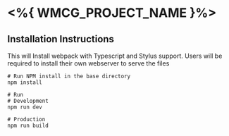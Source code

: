 # <%{ WMCG_PROJECT_NAME }%>

## Installation Instructions
This will Install webpack with Typescript and Stylus support.
Users will be required to install their own webserver to serve the files


```shell
# Run NPM install in the base directory
npm install
```

```shell
# Run
# Development
npm run dev

# Production
npm run build
```